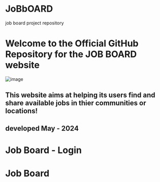 # JoBbOARD
job board project repository
<!DOCTYPE html>
<html>
<head>
<title>Job Board - Login</title>
</head>
<body>
<h1>Welcome to the Official GitHub Repository for the JOB BOARD website </h1>

![image](https://github.com/Favourez/JoBbOARD/assets/151444383/ba3a0b2d-a336-445d-8cb7-27ccd475b2dc)

<h2>This website aims at helping its users find and share available jobs in thier communities or locations!</h2>
<h2>developed May - 2024</h2>

<div class="container">
<div class="row">
<h1>Job Board - Login</h1>
<form action="process-login.php" method="post"><!DOCTYPE html>
<html>
<head>
<title>Job Board</title>
</head>
<body>
<div class="container">
<div class="row">
<h1>Job Board</h1>
</div>
<div class="row">
<div class="col-md-6">
